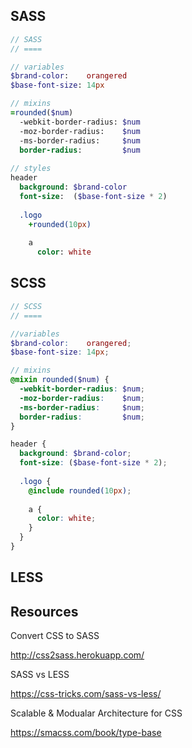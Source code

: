 ## SASS

```sass
// SASS
// ====

// variables
$brand-color:    orangered
$base-font-size: 14px

// mixins
=rounded($num)
  -webkit-border-radius: $num
  -moz-border-radius:    $num
  -ms-border-radius:     $num
  border-radius:         $num
  
// styles
header
  background: $brand-color
  font-size:  ($base-font-size * 2)
  
  .logo
    +rounded(10px)
    
    a
      color: white
```

## SCSS

```scss
// SCSS
// ====

//variables
$brand-color:    orangered;
$base-font-size: 14px;

// mixins
@mixin rounded($num) {
  -webkit-border-radius: $num;
  -moz-border-radius:    $num;
  -ms-border-radius:     $num;
  border-radius:         $num; 
}

header {
  background: $brand-color;
  font-size: ($base-font-size * 2);
  
  .logo {
    @include rounded(10px);
    
    a {
      color: white;
    }
  }
}
```

## LESS



## Resources

Convert CSS to SASS

http://css2sass.herokuapp.com/

SASS vs LESS

https://css-tricks.com/sass-vs-less/

Scalable & Modualar Architecture for CSS

https://smacss.com/book/type-base

